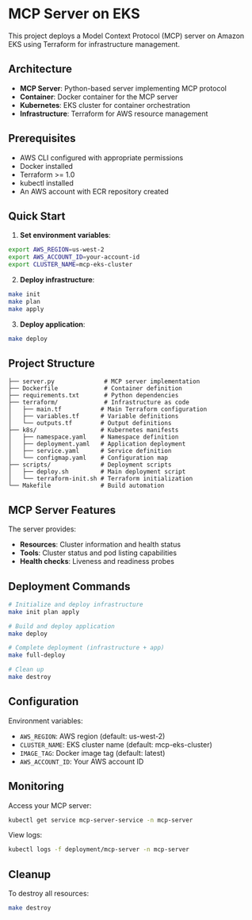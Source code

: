 # MCP Server on EKS

This project deploys a Model Context Protocol (MCP) server on Amazon EKS using Terraform for infrastructure management.

## Architecture

- **MCP Server**: Python-based server implementing MCP protocol
- **Container**: Docker container for the MCP server
- **Kubernetes**: EKS cluster for container orchestration
- **Infrastructure**: Terraform for AWS resource management

## Prerequisites

- AWS CLI configured with appropriate permissions
- Docker installed
- Terraform >= 1.0
- kubectl installed
- An AWS account with ECR repository created

## Quick Start

1. **Set environment variables**:
```bash
export AWS_REGION=us-west-2
export AWS_ACCOUNT_ID=your-account-id
export CLUSTER_NAME=mcp-eks-cluster
```

2. **Deploy infrastructure**:
```bash
make init
make plan
make apply
```

3. **Deploy application**:
```bash
make deploy
```

## Project Structure

```
├── server.py              # MCP server implementation
├── Dockerfile             # Container definition
├── requirements.txt       # Python dependencies
├── terraform/             # Infrastructure as code
│   ├── main.tf           # Main Terraform configuration
│   ├── variables.tf      # Variable definitions
│   └── outputs.tf        # Output definitions
├── k8s/                  # Kubernetes manifests
│   ├── namespace.yaml    # Namespace definition
│   ├── deployment.yaml   # Application deployment
│   ├── service.yaml      # Service definition
│   └── configmap.yaml    # Configuration map
├── scripts/              # Deployment scripts
│   ├── deploy.sh         # Main deployment script
│   └── terraform-init.sh # Terraform initialization
└── Makefile              # Build automation
```

## MCP Server Features

The server provides:
- **Resources**: Cluster information and health status
- **Tools**: Cluster status and pod listing capabilities
- **Health checks**: Liveness and readiness probes

## Deployment Commands

```bash
# Initialize and deploy infrastructure
make init plan apply

# Build and deploy application
make deploy

# Complete deployment (infrastructure + app)
make full-deploy

# Clean up
make destroy
```

## Configuration

Environment variables:
- `AWS_REGION`: AWS region (default: us-west-2)
- `CLUSTER_NAME`: EKS cluster name (default: mcp-eks-cluster)
- `IMAGE_TAG`: Docker image tag (default: latest)
- `AWS_ACCOUNT_ID`: Your AWS account ID

## Monitoring

Access your MCP server:
```bash
kubectl get service mcp-server-service -n mcp-server
```

View logs:
```bash
kubectl logs -f deployment/mcp-server -n mcp-server
```

## Cleanup

To destroy all resources:
```bash
make destroy
```
